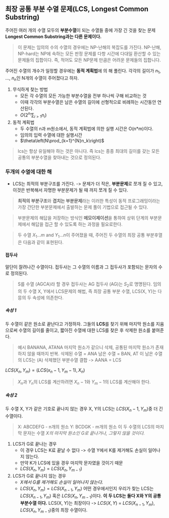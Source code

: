 ## 최장 공통 부분 수열 문제(LCS, Longest Common Substring)

주어진 여러 개의 수열 모두의 **부분수열**이 되는 수열들 중에 가장 긴 것을 찾는 문제
**Longest Common Substring과는 다른 문제이다.**

> 이 문제는 임의의 수의 수열의 경우에는 NP-난해의 복잡도를 가진다.
> NP-난해, NP-hard는 NP에 속하는 모든 판정 문제를 다항 시간에 다대일 환산할 수 있는 문제들의 집합이다.
> 즉, 적어도 모든 NP문제 만큼은 어려운 문제들의 집합니다.

주어진 수열의 개수가 일정할 경우에는 **동적 계획법**에 의 해 풀린다.
각각의 길이가 $n_1$, ..., $n_n$인 N개의 수열이 주어졌다고 하자.

1. 무식하게 찾는 방법
   - 모든 각 수열의 모든 가능한 부분수열을 전부 하나씩 구해 비교하는 것
   - 이때 각각의 부분수열은 남은 수열의 길이에 선형적으로 비례하는 시간동안 연산된다.
   - $O\left(2^{n_1}\sum_{i>1}n_i\right)$
2. 동적 계획법
   - 두 수열의 n과 m원소에서, 동적 계획법에 의한 실행 시간은 O(n*m)이다.
   - 임의의 입력 수열에 대한 실행시간
   - $\theta\left(N\prod_{k=1}^{N}n_k\right)$

> lcs는 항상 유일해야 하는 것은 아니다.
> 즉 lcs는 종종 최대의 길이를 갖는 모든 공통의 부분수열을 찾아내는 것으로 정의된다.

### 두개의 수열에 대한 해

- LCS는 최적의 부분구조를 가진다. -> 문제가 더 작은, **부분문제**로 쪼개 질 수 있고, 이것은 반복해서 자명한 부분문제가 될 때 까지 쪼개 질 수 있다.

> **최적의 부분구조**와 **겹치는 부분문제**라는 이러한 특성이 동적 프로그래밍이라는 가장 간단한 부분문제에서 출발하는 문제 풀이 기법으로 접근될 수 있다.

> 부분문제의 해답을 저장하는 방식인 **메모이제이션**을 통하여 상위 단계의 부분문제에서 해답을 접근 할 수 있도록 하는 과정을 필요로한다.

> 두 수열 $X_1...m$  and $Y_1...n$이 주어졌을 때, 주어진 두 수열의 최장 공통 부분후열은 다음과 같이 표현된다.

#### 접두사

말단이 잘려나간 수열이다.
접두사는 그 수열의 이름과 그 접두사가 포함되는 문자의 수로 정의된다.

> S를 수열 (AGCA)라 할 경우 접두사는 AG
> 접두사 (AG)는 $S_2$로 명명된다.
> 임의의 두 수열 X, Y에서 LCS문제의 해법, 즉 최장 공통 부분 수열, LCS(X, Y)는 다믕의 두 속성에 의존한다.

##### 속성 1

두 수열이 같은 원소로 끝난다고 가정하자. 그들의 **LCS**를 찾기 위해 마지막 원소를 지움으로써 수열의 길이를 줄이고, 짧아진 수열에 대한 LCS를 찾은 후 삭제한 원소를 붙여준다.

> 예시 BANANA, ATANA
> 마지막 원소가 같으니 삭제, 공통된 마지막 원소가 존재하지 않을 때까지 반복. 삭제된 수열 = ANA
> 남은 수열 = BAN, AT
> 이 남은 수열의 LCS는 (A)
> 삭제했던 부분수열 결합 -> AANA = LCS

$LCS(X_n, Y_m) = (LCS(x_n-1, Y_m-1), X_n)$

> $X_n$과 $Y_n$의 LCS를 계산하려면 $X_n-1$와 $Y_m-1$의 LCS를 계산해야 한다.

##### 속성 2

두 수열 X, Y가 같은 기호로 끝나지 않는 경우 X, Y의 LCS는 $LCS(X_n-1, Y_m)$중 더 긴 수열이다.

> X: ABCDEFG - n개의 원소
> Y: BCDGK - m개의 원소
> 이 두 수열의 LCS의 마지막 문자는 수열 *X의 마지막 원소인 G로 끝나거나, 그렇지 않을 것이다.*

1. LCS가 G로 끝나는 경우
   - 이 경우 LCS는 K료 끝날 수 없다 -> 수열 Y에서 K를 제거해도 손실이 일어나지 않는다.
   - 만약 K가 LCS에 있을 경우 마지막 문자였을 것이기 때문
   - $LCS(X_n, Y_m) = LCS(X_n, Y_{m-1})$
2. LCS가 G로 끝나지 않는 경우
   - *X에서 G를 제거해도 손실이 일어나지 않는다.*
   - $LCS(X_n, Y_m) = LCS(X_{n-1}, Y_m)$
     어떤 경우에서인지 우리가 찾는 LCS는 $LCS(X_{n-1}, Y_m)$ 혹은 $LCS(X_n, Y_{m-1})$이다.
     **이 두 LCS는 둘다 X와 Y의 공통 부분수열 이다.**
     LCS(X, Y)는 최장이다 -> $LCS(X, Y)$ = $LCS(X_{n-1}, Y_m)$, $LCS(X_n, Y_{m-1})$중의 최장 수열이다.
